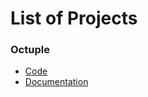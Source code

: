 # List of Projects

### Octuple

- [Code](Octpule)
- [Documentation](https://1drv.ms/v/s!AmxRgPBiALHuuG83V6fZ8Ik7QKAm?e=JzCBub)

